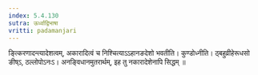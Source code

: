```yaml
---
index: 5.4.130
sutra: ऊर्ध्वाद्विभाषा
vritti: padamanjari
---
```


 ङ्त्किरणादन्त्यादेशत्वम्, अकारादित्वं च निश्चित्याऽऽहानङदेशो भवतीति। कुण्डोध्नीति। ठ्बहुव्रीहेरूधसो ङीष्ऽ, ठल्लोपोऽनःऽ।  अनङ्विधानमुतरार्थम्, इह तु नकारादेशेनापि सिद्धम् ॥